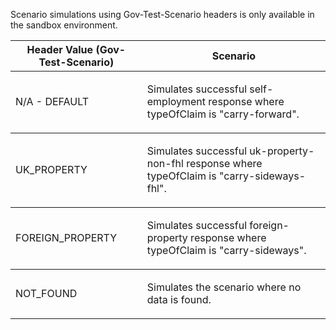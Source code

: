 <p>Scenario simulations using Gov-Test-Scenario headers is only available in the sandbox environment.</p>
<table>
    <thead>
        <tr>
            <th>Header Value (Gov-Test-Scenario)</th>
            <th>Scenario</th>
        </tr>
    </thead>
    <tbody>
        <tr>
            <td><p>N/A - DEFAULT</p></td>
            <td><p>Simulates successful self-employment response where typeOfClaim is "carry-forward".</p></td>
        </tr>
    </tbody>
    <tbody>
        <tr>
            <td><p>UK_PROPERTY</p></td>
            <td><p>	Simulates successful uk-property-non-fhl response where typeOfClaim is "carry-sideways-fhl".</p></td>
        </tr>
    </tbody>
    <tbody>
        <tr>
            <td><p>FOREIGN_PROPERTY</p></td>
            <td><p>Simulates successful foreign-property response where typeOfClaim is "carry-sideways".</p></td>
        </tr>
    </tbody>
    <tbody>
        <tr>
            <td><p>NOT_FOUND</p></td>
            <td><p>Simulates the scenario where no data is found.</p></td>
        </tr>
    </tbody>
</table>